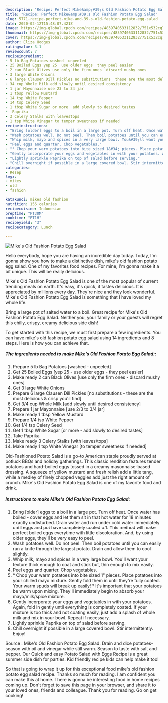 ```yaml
---
description: "Recipe: Perfect Mike&amp;#39;s Old Fashion Potato Egg Salad"
title: "Recipe: Perfect Mike&amp;#39;s Old Fashion Potato Egg Salad"
slug: 5771-recipe-perfect-mike-and-39-s-old-fashion-potato-egg-salad
date: 2020-02-12T15:48:07.421Z
image: https://img-global.cpcdn.com/recipes/4839740533112832/751x532cq70/mikes-old-fashion-potato-egg-salad-recipe-main-photo.jpg
thumbnail: https://img-global.cpcdn.com/recipes/4839740533112832/751x532cq70/mikes-old-fashion-potato-egg-salad-recipe-main-photo.jpg
cover: https://img-global.cpcdn.com/recipes/4839740533112832/751x532cq70/mikes-old-fashion-potato-egg-salad-recipe-main-photo.jpg
author: Eliza Hodges
ratingvalue: 3.1
reviewcount: 7
recipeingredient:
- 5 lb Bag Potatoes washed  unpeeled
- 25 Boiled Eggs yep 25  use older eggs  they peel easier
- 2 can Black Olives use only the firm ones  discard mushy ones
- 3 large White Onions
- 6 large Clausen Dill Pickles no substitutions  these are the most delicious  crisp youll find
- 34 cup Whole Milk add slowly until desired consistency
- 1 jar Mayonnaise use 23 to 34 jar
- 1 tbsp Yellow Mustard
- 14 tsp White Pepper
- 14 tsp Celery Seed
- 1 tbsp White Sugar or more  add slowly to desired tastes
-  Paprika
- 3 Celery Stalks with leavestops
- 1 tsp White Vinegar to temper sweetness if needed
recipeinstructions:
- "Bring [older] eggs to a boil in a large pot. Turn off heat. Once water has boiled - cover eggs and let them sit in that hot water for 18 minutes exactly undisturbed. Drain water and run under cold water immediately until eggs and pot have completely cooled off.  This method will make perfect boiled eggs everytime with little discoloration. And, by using older eggs, they&#39;ll be very easy to peel."
- "Wash potatoes well. Do not peel. Then boil potatoes until you can easily run a knife through the largest potato. Drain and allow them to cool slightly."
- "Whip milk, mayo and spices in a very large bowl. You&#39;ll want your texture thick enough to coat and stick but, thin enough to mix easily."
- "Peel eggs and quarter. Chop vegetables."
- "° Chop your warm potatoes into bite sized 1&#34; pieces. Place potatoes into your chilled mayo mixture. Gently fold them in until they&#39;re fully coated. Your warm spuds will break up easily!                                                                                                                                                                                                                                    ° It&#39;s important that your potatoes be warm upon mixing. They&#39;ll immediately begin to absorb your mayo/milk/spice mixture."
- "Gently incorporate your eggs and vegetables in with your potatoes. Again, fold in gently until everything is completely coated. If your mixture is too thick and not coating easily, just add a splash of whole milk and mix in your bowl. Repeat if necessary."
- "Lightly sprinkle Paprika on top of salad before serving."
- "Chill overnight if possible in a large covered bowl. Stir intermittently. Enjoy!"
categories:
- Resep
tags:
- mikes
- old
- fashion

katakunci: mikes old fashion
nutrition: 156 calories
recipecuisine: Indonesian
preptime: "PT30M"
cooktime: "PT1H"
recipeyield: "3"
recipecategory: Lunch

---
```



![Mike&#39;s Old Fashion Potato Egg Salad](https://img-global.cpcdn.com/recipes/4839740533112832/751x532cq70/mikes-old-fashion-potato-egg-salad-recipe-main-photo.jpg)

Hello everybody, hope you are having an incredible day today. Today, I'm gonna show you how to make a distinctive dish, mike&#39;s old fashion potato egg salad. One of my favorites food recipes. For mine, I'm gonna make it a bit unique. This will be really delicious.

Mike&#39;s Old Fashion Potato Egg Salad is one of the most popular of current trending meals on earth. It's easy, it's quick, it tastes delicious. It is appreciated by millions every day. They're nice and they look wonderful. Mike&#39;s Old Fashion Potato Egg Salad is something that I have loved my whole life.

Bring a large pot of salted water to a boil. Great recipe for Mike&#39;s Old Fashion Potato Egg Salad. Neither you, your family or your guests will regret this chilly, crispy, creamy delicious side dish!


To get started with this recipe, we must first prepare a few ingredients. You can have mike&#39;s old fashion potato egg salad using 14 ingredients and 8 steps. Here is how you can achieve that.

##### The ingredients needed to make Mike&#39;s Old Fashion Potato Egg Salad::

1. Prepare 5 lb Bag Potatoes [washed - unpeeled]
1. Get 25 Boiled Eggs [yep 25 - use older eggs - they peel easier]
1. Make ready 2 can Black Olives [use only the firm ones - discard mushy ones]
1. Get 3 large White Onions
1. Prepare 6 large Clausen Dill Pickles [no substitutions - these are the most delicious &amp; crisp you&#39;ll find]
1. Get 3/4 cup Whole Milk [add slowly until desired consistency]
1. Prepare 1 jar Mayonnaise [use 2/3 to 3/4 jar]
1. Make ready 1 tbsp Yellow Mustard
1. Prepare 1/4 tsp White Pepper
1. Get 1/4 tsp Celery Seed
1. Get 1 tbsp White Sugar [or more - add slowly to desired tastes]
1. Take  Paprika
1. Make ready 3 Celery Stalks [with leaves/tops]
1. Make ready 1 tsp White Vinegar [to temper sweetness if needed]


Old-Fashioned Potato Salad is a go-to American staple proudly served at potluck BBQs and holiday gatherings. This classic rendition features tender potatoes and hard-boiled eggs tossed in a creamy mayonnaise-based dressing. A squeeze of yellow mustard and fresh relish add a little tang, while a medley of finely chopped veggies add just the right amount of crunch. Mike&#39;s Old Fashion Potato Egg Salad is one of my favorite food and drink. 

##### Instructions to make Mike&#39;s Old Fashion Potato Egg Salad:

1. Bring [older] eggs to a boil in a large pot. Turn off heat. Once water has boiled - cover eggs and let them sit in that hot water for 18 minutes exactly undisturbed. Drain water and run under cold water immediately until eggs and pot have completely cooled off.  This method will make perfect boiled eggs everytime with little discoloration. And, by using older eggs, they&#39;ll be very easy to peel.
1. Wash potatoes well. Do not peel. Then boil potatoes until you can easily run a knife through the largest potato. Drain and allow them to cool slightly.
1. Whip milk, mayo and spices in a very large bowl. You&#39;ll want your texture thick enough to coat and stick but, thin enough to mix easily.
1. Peel eggs and quarter. Chop vegetables.
1. ° Chop your warm potatoes into bite sized 1&#34; pieces. Place potatoes into your chilled mayo mixture. Gently fold them in until they&#39;re fully coated. Your warm spuds will break up easily!                                                                                                                                                                                                                                    ° It&#39;s important that your potatoes be warm upon mixing. They&#39;ll immediately begin to absorb your mayo/milk/spice mixture.
1. Gently incorporate your eggs and vegetables in with your potatoes. Again, fold in gently until everything is completely coated. If your mixture is too thick and not coating easily, just add a splash of whole milk and mix in your bowl. Repeat if necessary.
1. Lightly sprinkle Paprika on top of salad before serving.
1. Chill overnight if possible in a large covered bowl. Stir intermittently. Enjoy!


Source : Mike&#39;s Old Fashion Potato Egg Salad. Drain and dice potatoes- season with oil and vinegar while still warm. Season to taste with salt and pepper. Our Quick and easy Potato Salad with Eggs Recipe is a great summer side dish for parties. Kid friendly recipe kids can help make it too! 

So that is going to wrap it up for this exceptional food mike&#39;s old fashion potato egg salad recipe. Thanks so much for reading. I am confident you can make this at home. There is gonna be interesting food in home recipes coming up. Don't forget to save this page in your browser, and share it to your loved ones, friends and colleague. Thank you for reading. Go on get cooking!
